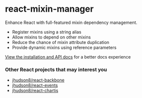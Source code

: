react-mixin-manager
========================
Enhance React with full-featured mixin dependency management.

* Register mixins using a string alias
* Allow mixins to depend on other mixins
* Reduce the chance of mixin attribute duplication
* Provide dynamic mixins using reference parameters

[View the installation and API docs](http://jhudson8.github.io/fancydocs/index.html#project/jhudson8/react-mixin-manager) for a better docs experience


### Other React projects that may interest you

* [jhudson8/react-backbone](https://github.com/jhudson8/react-backbone)
* [jhudson8/react-events](https://github.com/jhudson8/react-events)
* [jhudson8/react-chartjs](https://github.com/jhudson8/react-chartjs)

